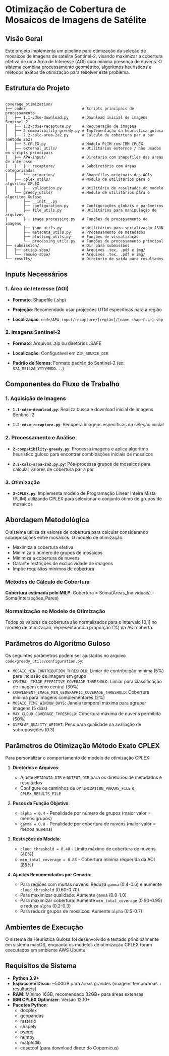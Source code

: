 # Otimização de Cobertura de Mosaicos de Imagens de Satélite

## Visão Geral

Este projeto implementa um pipeline para otimização da seleção de mosaicos de imagens de satélite Sentinel-2, visando maximizar a cobertura efetiva de uma Área de Interesse (AOI) com mínima presença de nuvens. O sistema combina processamento geométrico, algoritmos heurísticos e métodos exatos de otimização para resolver este problema.

## Estrutura do Projeto

```text

coverage_otimization/
├── code/                         # Scripts principais de processamento
│   ├── 1.1-cdse-download.py      # Download inicial de imagens Sentinel-2
│   ├── 1.2-cdse-recapture.py     # Recuperação de imagens
│   ├── 2-compatibility-greedy.py # Implementação da heurística gulosa
│   ├── 2.2-calc-area-2a2.py      # Cálculo de cobertura par a par (método 2a2)
│   ├── 3-CPLEX.py                # Modelo PLIM com IBM CPLEX
│   ├── external_utils/           # Utilitários externos / não usados em scripts principais
│   ├── APA-input/                # Diretório com shapefiles das áreas de interesse
│   │   ├── recapture/            # Subdiretório com áreas categorizadas
│   │   └── primarios/            # Shapefiles originais das AOIs
│   ├── cplex_utils/              # Módulo de utilitários para o algoritmo CPLEX
│   │   ├── validation.py         # Utilitário de resultados do modelo
│   └── greedy_utils/             # Módulo de utilitários para o algoritmo Guloso
│       ├── __init__.py
│       ├── configuration.py      # Configurações globais e parâmetros
│       ├── file_utils.py         # Utilitários para manipulação de arquivos
│       ├── image_processing.py   # Funções de processamento de imagens
│       ├── json_utils.py         # Utilitários para serialização JSON
│       ├── metadata_utils.py     # Processamento de metadados
│       ├── plotting_utils.py     # Funções de visualização
│       └── processing_utils.py   # Funções de processamento principal
├── submission/                   # Dir para submissões
│   ├── artigo-sbpo/              # Arquivos .tex, .pdf e img/ 
│   └── resumo-sbpo/              # Arquivos .tex, .pdf e img/
└── results/                      # Diretório de saída para resultados

````

## Inputs Necessários

### 1. Área de Interesse (AOI)

- __Formato__: Shapefile (.shp)

- __Projeção__: Recomendado usar projeções UTM específicas para a região

- __Localização__: ```code/APA-input/recapture/[região]/[nome_shapefile].shp```

### 2. Imagens Sentinel-2

- __Formato__: Arquivos .zip ou diretórios .SAFE

- __Localização__: Configurável em `ZIP_SOURCE_DIR`

- __Padrão de Nomes__: Formato padrão do Sentinel-2 (ex: `S2A_MSIL2A_YYYYMMDD...`)

## Componentes do Fluxo de Trabalho

### 1. Aquisição de Imagens

- __`1.1-cdse-download.py`__: Realiza busca e download inicial de imagens Sentinel-2

- __`1.2-cdse-recapture.py`__: Recupera imagens específicas da seleção inicial

### 2. Processamento e Análise

- __`2-compatibility-greedy.py`__: Processa imagens e aplica algoritmo heurístico guloso para encontrar combinações iniciais de mosaicos

- __`2.2-calc-area-2a2.py.py`__: Pós-processa grupos de mosaicos para calcular valores de cobertura par a par

### 3. Otimização

- __`3-CPLEX.py`__: Implementa modelo de Programação Linear Inteira Mista (PLIM) utilizando CPLEX para selecionar o conjunto ótimo de grupos de mosaicos

## Abordagem Metodológica

O sistema utiliza os valores de cobertura para calcular considerando sobreposições entre mosaicos. O modelo de otimização:

- Maximiza a cobertura efetiva
- Minimiza o número de grupos de mosaicos
- Minimiza a cobertura de nuvens
- Garante restrições de exclusividade de imagens
- Impõe requisitos mínimos de cobertura

### Métodos de Cálculo de Cobertura

__Cobertura estimada pelo MILP__: Cobertura = Soma(Áreas_Individuais) - Soma(Interseções_Pares)

### Normalização no Modelo de Otimização

Todos os valores de cobertura são normalizados para o intervalo [0,1] no modelo de otimização, representando a proporção (%) da AOI coberta.

## Parâmetros do Algoritmo Guloso

Os seguintes parâmetros podem ser ajustados no arquivo `code/greedy_utils/configuration.py`:

- `MOSAIC_MIN_CONTRIBUTION_THRESHOLD`: Limiar de contribuição mínima (5%) para inclusão de imagem em grupo
- `CENTRAL_IMAGE_EFFECTIVE_COVERAGE_THRESHOLD`: Limiar para classificação de imagem como central (30%)
- `COMPLEMENT_IMAGE_MIN_GEOGRAPHIC_COVERAGE_THRESHOLD`: Cobertura mínima para imagens complementares (2%)
- `MOSAIC_TIME_WINDOW_DAYS`: Janela temporal máxima para agrupar imagens (5 dias)
- `MAX_CLOUD_COVERAGE_THRESHOLD`: Cobertura máxima de nuvens permitida (50%)
- `OVERLAP_QUALITY_WEIGHT`: Peso para qualidade na avaliação de sobreposições (0.3)

## Parâmetros de Otimização Método Exato CPLEX

Para personalizar o comportamento do modelo de otimização CPLEX:

1. __Diretórios e Arquivos__:

   - Ajuste `METADATA_DIR` e `OUTPUT_DIR` para os diretórios de metadados e resultados
   - Configure os caminhos de `OPTIMIZATION_PARAMS_FILE` e `CPLEX_RESULTS_FILE`

2. __Pesos da Função Objetivo__:

   - `alpha = 0.4` - Penalidade por número de grupos (maior valor = menos grupos)
   - `gamma = 0.8` - Penalidade por cobertura de nuvens (maior valor = menos nuvens)

3. __Restrições do Modelo__:

   - `cloud_threshold = 0.40` - Limite máximo de cobertura de nuvens (40%)
   - `min_total_coverage = 0.85` - Cobertura mínima requerida da AOI (85%)

4. __Ajustes Recomendados por Cenário__:

   - Para regiões com muitas nuvens: Reduza `gamma` (0.4-0.6) e aumente `cloud_threshold` (0.60-0.70)
   - Para maximizar qualidade: Aumente `gamma` (0.9-1.0)
   - Para maximizar cobertura: Aumente `min_total_coverage` (0.90-0.95) e reduza `alpha` (0.2-0.3)
   - Para reduzir grupos de mosaicos: Aumente `alpha` (0.5-0.7)

## Ambientes de Execução

O sistema da Heurística Gulosa foi desenvolvido e testado principalmente em sistema macOS, enquanto os modelos de otimização CPLEX foram executados em ambiente AWS Ubuntu.

## Requisitos de Sistema

- __Python 3.9+__
- __Espaço em Disco__: ~500GB para áreas grandes (imagens temporárias + resultados)
- __RAM__: Mínimo 16GB, recomendado 32GB+ para áreas extensas
- __IBM CPLEX Optimizer__: Versão 12.10+
- __Pacotes Python__:
  - docplex
  - geopandas
  - rasterio
  - shapely
  - pyproj
  - numpy
  - matplotlib
  - cdsetool (para download direto do Copernicus)
  